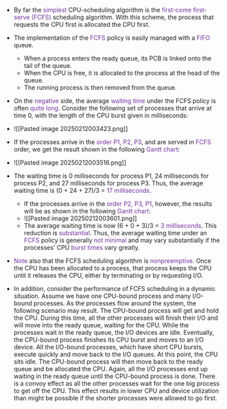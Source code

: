 
- By far the <span style="color:rgb(112, 48, 160)">simplest</span> CPU-scheduling algorithm is the <span style="color:rgb(112, 48, 160)">first-come first-serve (FCFS)</span> scheduling algorithm. With this scheme, the process that requests the CPU first is allocated the CPU first. 
- The implementation of the <span style="color:rgb(112, 48, 160)">FCFS</span> policy is easily managed with a <span style="color:rgb(112, 48, 160)">FIFO</span> queue. 
	- When a process enters the ready queue, its PCB is linked onto the tail of the queue. 
	- When the CPU is free, it is allocated to the process at the head of the queue. 
	- The running process is then removed from the queue.
- On the <span style="color:rgb(112, 48, 160)">negative</span> side, the average <span style="color:rgb(112, 48, 160)">waiting time</span> under the FCFS policy is often <span style="color:rgb(112, 48, 160)">quite long</span>. Consider the following set of processes that arrive at time 0, with the length of the CPU burst given in milliseconds:
- ![[Pasted image 20250212003423.png]]
- If the processes arrive in the <span style="color:rgb(112, 48, 160)">order P1, P2, P3</span>, and are served in <span style="color:rgb(112, 48, 160)">FCFS</span> order, we get the result shown in the following <span style="color:rgb(112, 48, 160)">Gantt chart</span>:
- ![[Pasted image 20250212003516.png]]
- The waiting time is 0 milliseconds for process P1, 24 milliseconds for process P2, and 27 milliseconds for process P3. Thus, the average waiting time is (0 + 24 + 27)/3 = <span style="color:rgb(112, 48, 160)">17 milliseconds</span>. 
	- If the processes arrive in the <span style="color:rgb(112, 48, 160)">order P2, P3, P1</span>, however, the results will be as shown in the following<span style="color:rgb(112, 48, 160)"> Gantt chart</span>:
	- ![[Pasted image 20250212003601.png]]
	- The average waiting time is now (6 + 0 + 3)/3 = <span style="color:rgb(112, 48, 160)">3 milliseconds</span>. This reduction is <span style="color:rgb(112, 48, 160)">substantial</span>. Thus, the average waiting time under an <span style="color:rgb(112, 48, 160)">FCFS</span> policy is generally <span style="color:rgb(112, 48, 160)">not minimal </span>and may vary substantially if the processes’ CPU<span style="color:rgb(112, 48, 160)"> burst times</span> vary greatly.

- <span style="color:rgb(112, 48, 160)">Note</span> also that the FCFS scheduling algorithm is <span style="color:rgb(112, 48, 160)">nonpreemptive</span>. Once the CPU has been allocated to a process, that process keeps the CPU until it releases the CPU, either by terminating or by requesting I/O.

- In addition, consider the performance of FCFS scheduling in a dynamic situation. Assume we have one CPU-bound process and many I/O-bound processes. As the processes flow around the system, the following scenario may result. The CPU-bound process will get and hold the CPU. During this time, all the other processes will finish their I/O and will move into the ready queue, waiting for the CPU. While the processes wait in the ready queue, the I/O devices are idle. Eventually, the CPU-bound process finishes its CPU burst and moves to an I/O device. All the I/O-bound processes, which have short CPU bursts, execute quickly and move back to the I/O queues. At this point, the CPU sits idle. The CPU-bound process will then move back to the ready queue and be allocated the CPU. Again, all the I/O processes end up waiting in the ready queue until the CPU-bound process is done. There is a convoy effect as all the other processes wait for the one big process to get off the CPU. This effect results in lower CPU and device utilization than might be possible if the shorter processes were allowed to go first.